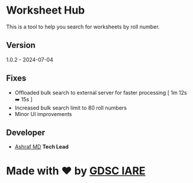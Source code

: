 # Worksheet Hub

This is a tool to help you search for worksheets by roll number.

## Version

1.0.2 - 2024-07-04

## Fixes

- Offloaded bulk search to external server for faster processing [ 1m 12s ➡️ 15s ]
- Increased bulk search limit to 80 roll numbers
- Minor UI improvements

## Developer

- [Ashraf MD](https://www.linkedin.com/in/ashraf-mohammed-75932823a/) **Tech Lead**

# Made with ❤️ by [GDSC IARE](https://gdsc.community.dev/institute-of-aeronautical-engineering-hyderabad-india/)
